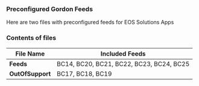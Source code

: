 ### Preconfigured Gordon Feeds
Here are two files with preconfigured feeds for EOS Solutions Apps

### Contents of files

| **File Name**    | **Included Feeds**                 |
|----------------|----------------------------------|
| **Feeds**        | BC14, BC20, BC21, BC22, BC23, BC24, BC25             |
| **OutOfSupport** | BC17, BC18, BC19 |

